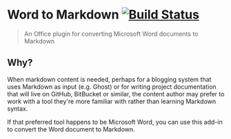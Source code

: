 # Word to Markdown [![Build Status](https://travis-ci.org/TomSeldon/office-365-hackathon.svg?branch=master)](https://travis-ci.org/TomSeldon/office-365-hackathon)

> An Office plugin for converting Microsoft Word documents to Markdown

## Why?

When markdown content is needed, perhaps for a blogging system that uses Markdown as input (e.g. Ghost) or for writing project documentation
that will live on GitHub, BitBucket or similar, the content author may prefer to work with a tool they're more familiar with rather
than learning Markdown syntax.

If that preferred tool happens to be Microsoft Word, you can use this add-in to convert the Word document to Markdown.

